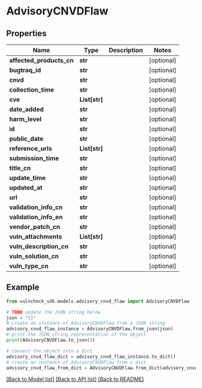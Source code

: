 # AdvisoryCNVDFlaw


## Properties

Name | Type | Description | Notes
------------ | ------------- | ------------- | -------------
**affected_products_cn** | **str** |  | [optional] 
**bugtraq_id** | **str** |  | [optional] 
**cnvd** | **str** |  | [optional] 
**collection_time** | **str** |  | [optional] 
**cve** | **List[str]** |  | [optional] 
**date_added** | **str** |  | [optional] 
**harm_level** | **str** |  | [optional] 
**id** | **str** |  | [optional] 
**public_date** | **str** |  | [optional] 
**reference_urls** | **List[str]** |  | [optional] 
**submission_time** | **str** |  | [optional] 
**title_cn** | **str** |  | [optional] 
**update_time** | **str** |  | [optional] 
**updated_at** | **str** |  | [optional] 
**url** | **str** |  | [optional] 
**validation_info_cn** | **str** |  | [optional] 
**validation_info_en** | **str** |  | [optional] 
**vendor_patch_cn** | **str** |  | [optional] 
**vuln_attachments** | **List[str]** |  | [optional] 
**vuln_description_cn** | **str** |  | [optional] 
**vuln_solution_cn** | **str** |  | [optional] 
**vuln_type_cn** | **str** |  | [optional] 

## Example

```python
from vulncheck_sdk.models.advisory_cnvd_flaw import AdvisoryCNVDFlaw

# TODO update the JSON string below
json = "{}"
# create an instance of AdvisoryCNVDFlaw from a JSON string
advisory_cnvd_flaw_instance = AdvisoryCNVDFlaw.from_json(json)
# print the JSON string representation of the object
print(AdvisoryCNVDFlaw.to_json())

# convert the object into a dict
advisory_cnvd_flaw_dict = advisory_cnvd_flaw_instance.to_dict()
# create an instance of AdvisoryCNVDFlaw from a dict
advisory_cnvd_flaw_from_dict = AdvisoryCNVDFlaw.from_dict(advisory_cnvd_flaw_dict)
```
[[Back to Model list]](../README.md#documentation-for-models) [[Back to API list]](../README.md#documentation-for-api-endpoints) [[Back to README]](../README.md)


